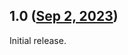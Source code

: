 ## 1.0 ([Sep 2, 2023](https://github.com/ramensoftware/windhawk-mods/blob/7e3c46ec5bf519a6d333ac8e0b203e7b163742a3/mods/center-titlebar.wh.cpp))

Initial release.
